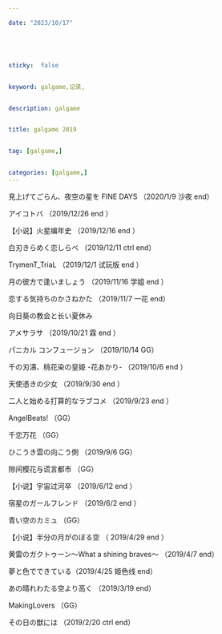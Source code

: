 ```yaml
---

date: "2023/10/17"





sticky:  false


keyword: galgame,记录,


description: galgame


title: galgame 2019


tag: [galgame,]


categories: [galgame,]
---
```



見上げてごらん、夜空の星を FINE DAYS （2020/1/9 沙夜 end）

アイコトバ （2019/12/26 end ）

【小说】火星编年史 （2019/12/16 end ）

白刃きらめく恋しらべ （2019/12/11 ctrl end）

TrymenT_TriaL  （2019/12/1 试玩版 end ）

月の彼方で逢いましょう （2019/11/16 学姐 end ）

恋する気持ちのかさねかた （2019/11/7 一花 end）

向日葵の教会と长い夏休み

アメサラサ （2019/10/21 霖 end ）

パニカル コンフュージョン （2019/10/14 GG）

千の刃濤、桃花染の皇姫 -花あかり- （2019/10/6 end ）

天使憑きの少女 （2019/9/30 end ）

二人と始める打算的なラブコメ （2019/9/23 end ）

AngelBeats! （GG）

千恋万花 （GG）

ひこうき雲の向こう側 （2019/9/6 GG）

隙间樱花与谎言都市 （GG）

【小说】宇宙过河卒 （2019/6/12 end ）

宿星のガールフレンド （2019/6/2 end ）

青い空のカミュ （GG）

【小说】半分の月がのぼる空 （ 2019/4/29 end ）

黄雷のガクトゥーン～What a shining braves～  （2019/4/7 end）

夢と色でできている（2019/4/25 姬色线 end）

あの晴れわたる空より高く （2019/3/19 end）

MakingLovers （GG）

その日の獣には （2019/2/20 ctrl end）